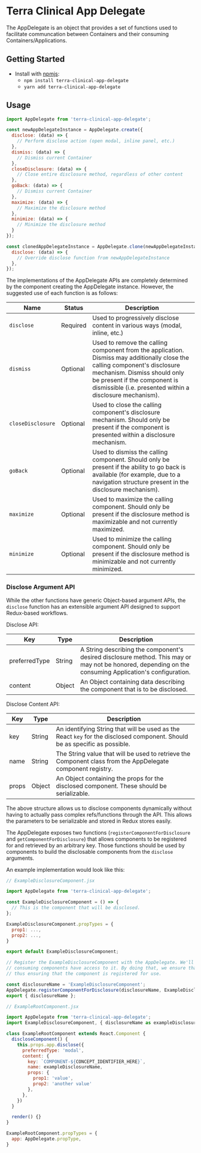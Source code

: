 # Terra Clinical App Delegate

The AppDelegate is an object that provides a set of functions used to facilitate communcation between Containers and
their consuming Containers/Applications.

## Getting Started

- Install with [npmjs](https://www.npmjs.com):
  - `npm install terra-clinical-app-delegate`
  - `yarn add terra-clinical-app-delegate`

## Usage

```js
import AppDelegate from 'terra-clinical-app-delegate';

const newAppDelegateInstance = AppDelegate.create({
  disclose: (data) => {
    // Perform disclose action (open modal, inline panel, etc.)
  },
  dismiss: (data) => {
    // Dismiss current Container
  },
  closeDisclosure: (data) => {
    // Close entire disclosure method, regardless of other content
  },
  goBack: (data) => {
    // Dismiss current Container
  },
  maximize: (data) => {
    // Maximize the disclosure method
  },
  minimize: (data) => {
    // Minimize the disclosure method
  }
});

const clonedAppDelegateInstance = AppDelegate.clone(newAppDelegateInstance, {
  disclose: (data) => {
    // Override disclose function from newAppDelegateInstance
  },
});

```


The implementations of the AppDelegate APIs are completely determined by the component creating the AppDelegate instance. However,
the suggested use of each function is as follows:

|Name|Status|Description|
|---|---|---|
|`disclose`|Required|Used to progressively disclose content in various ways (modal, inline, etc.)|
|`dismiss`|Optional|Used to remove the calling component from the application. Dismiss may additionally close the calling component's disclosure mechanism. Dismiss should only be present if the component is dismissible (i.e. presented within a disclosure mechanism).|
|`closeDisclosure`|Optional|Used to close the calling component's disclosure mechanism. Should only be present if the component is presented within a disclosure mechanism.|
|`goBack`|Optional|Used to dismiss the calling component. Should only be present if the ability to go back is available (for example, due to a navigation structure present in the disclosure mechanism).|
|`maximize`|Optional|Used to maximize the calling component. Should only be present if the disclosure method is maximizable and not currently maximized.|
|`minimize`|Optional|Used to minimize the calling component. Should only be present if the disclosure method is minimizable and not currently minimized.|


### Disclose Argument API

While the other functions have generic Object-based argument APIs, the `disclose` function has an extensible argument API designed to support Redux-based workflows.

Disclose API:

|Key|Type|Description|
|---|---|---|
|preferredType|String|A String describing the component's desired disclosure method. This may or may not be honored, depending on the consuming Application's configuration.|
|content|Object|An Object containing data describing the component that is to be disclosed.|

Disclose Content API:

|Key|Type|Description|
|---|---|---|
|key|String|An identifying String that will be used as the React `key` for the disclosed component. Should be as specific as possible.|
|name|String|The String value that will be used to retrieve the Component class from the AppDelegate component registry.|
|props|Object|An Object containing the props for the disclosed component. These should be serializable.|

The above structure allows us to disclose components dynamically without having to actually pass complex refs/functions through the API. This allows the parameters to be serializable and stored in Redux stores easily.

The AppDelegate exposes two functions (`registerComponentForDisclosure` and `getComponentForDisclosure`) that allows components to be registered for and retrieved by an arbitrary key. Those functions should be used by components to build the disclosable components from the `disclose` arguments.

An example implementation would look like this:

```jsx
// ExampleDisclosureComponent.jsx

import AppDelegate from 'terra-clinical-app-delegate';

const ExampleDisclosureComponent = () => {
  // This is the component that will be disclosed.
};

ExampleDisclosureComponent.propTypes = {
  prop1: ...,
  prop2: ...,
}

export default ExampleDisclosureComponent;

// Register the ExampleDisclosureComponent with the AppDelegate. We'll also export the disclosureName so that
// consuming components have access to it. By doing that, we ensure that consumers will import this file,
// thus ensuring that the component is registered for use.

const disclosureName = 'ExampleDisclosureComponent';
AppDelegate.registerComponentForDisclosure(disclosureName, ExampleDisclosureComponent);
export { disclosureName };

```

```jsx
// ExampleRootComponent.jsx

import AppDelegate from 'terra-clinical-app-delegate';
import ExampleDisclosureComponent, { disclosureName as exampleDisclosureName } from './ExampleDisclosureComponent';

class ExampleRootComponent extends React.Component {
  discloseComponent() {
    this.props.app.disclose({
      preferredType: 'modal',
      content: {
        key: `COMPONENT-${CONCEPT_IDENTIFIER_HERE}`,
        name: exampleDisclosureName,
        props: {
          prop1: 'value',
          prop2: 'another value'
        },
      },
    })
  }

  render() {}
}

ExampleRootComponent.propTypes = {
  app: AppDelegate.propType,
}

```
